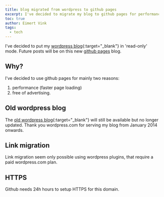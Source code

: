 ```yaml
---
title: blog migrated from wordpress to github pages
excerpt: I've decided to migrate my blog to github pages for performance reasons and it is ad-free.
toc: true
author: Eimert Vink
tags:
  - tech
---
```

I've decided to put my [wordpress blog](https://eimert.tech.blog){:target="_blank"} in 'read-only' mode. Future posts 
will be on this new [github pages](https://eimert.github.io/.nl) blog.

## Why?
I've decided to use github pages for mainly two reasons:
1. performance (faster page loading) 
2. free of advertising.

## Old wordpress blog
The [old wordpress blog](https://eimert.tech.blog){:target="_blank"} will still be available but no longer updated. 
Thank you wordpress.com for serving my blog from January 2014 onwards.

## Link migration
Link migration seem only possible using wordpress plugins, that require a paid wordpress.com plan.

## HTTPS
Github needs 24h hours to setup HTTPS for this domain. 